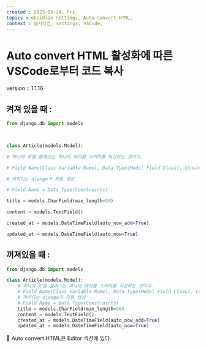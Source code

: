 ```yaml
---
created : 2023-03-24, Fri
topics : obsidian settings, Auto convert HTML,
context : 옵시디언, settings, VSCode,
---
```

# Auto convert HTML 활성화에 따른 VSCode로부터 코드 복사
version :: 1.1.16
## 켜져 있을 때 :
```python
from django.db import models

  

class Article(models.Model):

# 하나의 모델 클래스는 하나의 테이블 스키마를 작성하는 것이다.

# Field Name(Class Variable Name), Data Type(Model Field Class), Constraints

# 아이디는 django가 자동 생성

# Field Name = Data Type(Constraints)

title = models.CharField(max_length=50)

content = models.TextField()

created_at = models.DateTimeField(auto_now_add=True)

updated_at = models.DateTimeField(auto_now=True)
```
## 꺼져있을 때 :
```python
from django.db import models

class Article(models.Model):
    # 하나의 모델 클래스는 하나의 테이블 스키마를 작성하는 것이다.
    # Field Name(Class Variable Name), Data Type(Model Field Class), Constraints
    # 아이디는 django가 자동 생성
    # Field Name = Data Type(Constraints)
    title = models.CharField(max_length=50)
    content = models.TextField()
    created_at = models.DateTimeField(auto_now_add=True)
    updated_at = models.DateTimeField(auto_now=True)


```

📝 Auto convert HTML은 Editor 섹션에 있다.
